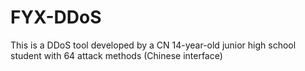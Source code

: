 # FYX-DDoS
This is a DDoS tool developed by a CN 14-year-old junior high school student with 64 attack methods (Chinese interface)
